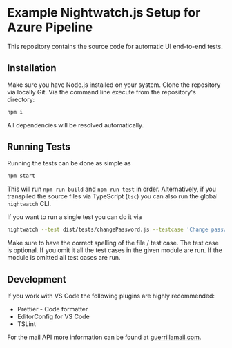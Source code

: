 # Example Nightwatch.js Setup for Azure Pipeline

This repository contains the source code for automatic UI end-to-end tests.

## Installation

Make sure you have Node.js installed on your system. Clone the repository via locally Git. Via the command line execute from the repository's directory:

```sh
npm i
```

All dependencies will be resolved automatically.

## Running Tests

Running the tests can be done as simple as

```sh
npm start
```

This will run `npm run build` and `npm run test` in order. Alternatively, if you transpiled the source files via TypeScript (`tsc`) you can also run the global `nightwatch` CLI.

If you want to run a single test you can do it via

```sh
nightwatch --test dist/tests/changePassword.js --testcase 'Change password does not work if the passwords do not match'
```

Make sure to have the correct spelling of the file / test case. The test case is optional. If you omit it all the test cases in the given module are run. If the module is omitted all test cases are run.

## Development

If you work with VS Code the following plugins are highly recommended:

- Prettier - Code formatter
- EditorConfig for VS Code
- TSLint

For the mail API more information can be found at [guerrillamail.com](https://www.guerrillamail.com/GuerrillaMailAPI.html).
